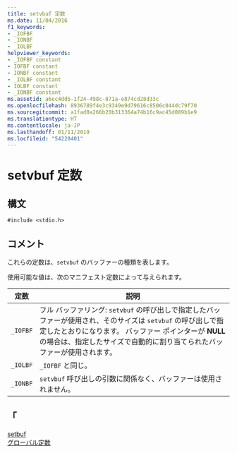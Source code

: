 ```yaml
---
title: setvbuf 定数
ms.date: 11/04/2016
f1_keywords:
- _IOFBF
- _IONBF
- _IOLBF
helpviewer_keywords:
- _IOFBF constant
- IOFBF constant
- IONBF constant
- _IOLBF constant
- IOLBF constant
- _IONBF constant
ms.assetid: a6ec4dd5-1f24-498c-871a-e874cd28d33c
ms.openlocfilehash: 8936789f4e3c9349e9d79616c8506c044dc79f70
ms.sourcegitcommit: a1fad0a266b20b313364a74b16c9ac45d089b1e9
ms.translationtype: HT
ms.contentlocale: ja-JP
ms.lasthandoff: 01/11/2019
ms.locfileid: "54220401"
---
```

# <a name="setvbuf-constants"></a>setvbuf 定数

## <a name="syntax"></a>構文

```
#include <stdio.h>
```

## <a name="remarks"></a>コメント

これらの定数は、`setvbuf` のバッファーの種類を表します。

使用可能な値は、次のマニフェスト定数によって与えられます。

|定数|説明|
|--------------|-------------|
|`_IOFBF`|フル バッファリング: `setvbuf` の呼び出しで指定したバッファーが使用され、そのサイズは `setvbuf` の呼び出しで指定したとおりになります。 バッファー ポインターが **NULL** の場合は、指定したサイズで自動的に割り当てられたバッファーが使用されます。|
|`_IOLBF`|`_IOFBF` と同じ。|
|`_IONBF`|`setvbuf` 呼び出しの引数に関係なく、バッファーは使用されません。|

## <a name="see-also"></a>「

[setbuf](../c-runtime-library/reference/setbuf.md)<br/>
[グローバル定数](../c-runtime-library/global-constants.md)
